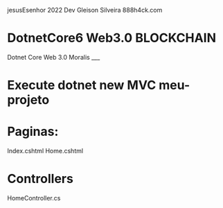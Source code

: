 jesusEsenhor 2022
Dev Gleison Silveira 888h4ck.com


# DotnetCore6 Web3.0 BLOCKCHAIN
Dotnet Core Web 3.0 Moralis ___

# Execute dotnet new MVC meu-projeto

# Paginas:
Index.cshtml
Home.cshtml

# Controllers
HomeController.cs

